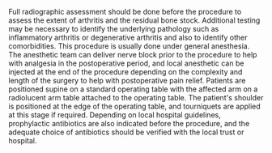 Full radiographic assessment should be done before the procedure to assess the extent of arthritis and the residual bone stock. Additional testing may be necessary to identify the underlying pathology such as inflammatory arthritis or degenerative arthritis and also to identify other comorbidities. This procedure is usually done under general anesthesia. The anesthetic team can deliver nerve block prior to the procedure to help with analgesia in the postoperative period, and local anesthetic can be injected at the end of the procedure depending on the complexity and length of the surgery to help with postoperative pain relief. Patients are positioned supine on a standard operating table with the affected arm on a radiolucent arm table attached to the operating table. The patient's shoulder is positioned at the edge of the operating table, and tourniquets are applied at this stage if required. Depending on local hospital guidelines, prophylactic antibiotics are also indicated before the procedure, and the adequate choice of antibiotics should be verified with the local trust or hospital.